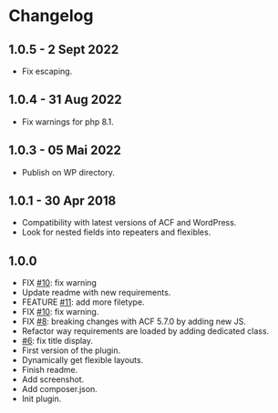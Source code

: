 # Changelog ##

## 1.0.5 - 2 Sept 2022
* Fix escaping.

## 1.0.4 - 31 Aug 2022
* Fix warnings for php 8.1.

## 1.0.3 - 05 Mai 2022
* Publish on WP directory.

## 1.0.1 - 30 Apr 2018
* Compatibility with latest versions of ACF and WordPress.
* Look for nested fields into repeaters and flexibles.

## 1.0.0
* FIX [#10](https://github.com/BeAPI/acf-beautiful-flexible/issues/10): fix warning
* Update readme with new requirements.
* FEATURE [#11](https://github.com/BeAPI/acf-beautiful-flexible/issues/11): add more filetype.
* FIX [#10](https://github.com/BeAPI/acf-beautiful-flexible/issues/10): fix warning.
* FIX [#8](https://github.com/BeAPI/acf-beautiful-flexible/issues/8): breaking changes with ACF 5.7.0 by adding new JS.
* Refactor way requirements are loaded by adding dedicated class.
* [#6](https://github.com/BeAPI/acf-beautiful-flexible/issues/6): fix title display.
* First version of the plugin.
* Dynamically get flexible layouts.
* Finish readme.
* Add screenshot.
* Add composer.json.
* Init plugin.